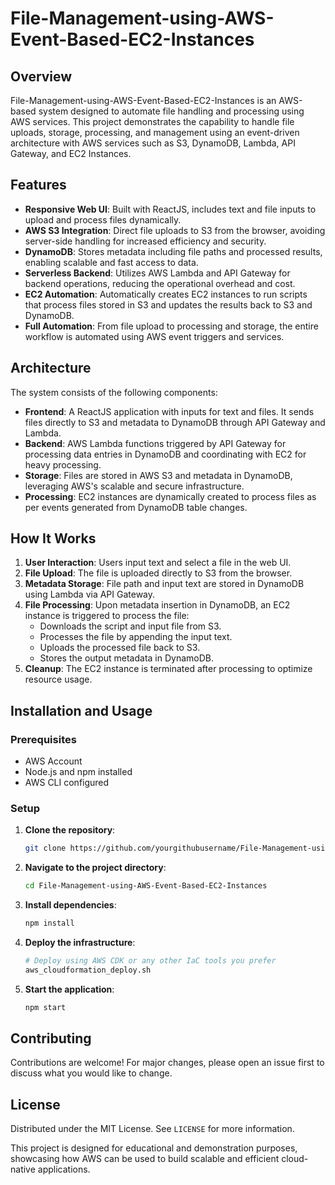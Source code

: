 
# File-Management-using-AWS-Event-Based-EC2-Instances

## Overview
File-Management-using-AWS-Event-Based-EC2-Instances is an AWS-based system designed to automate file handling and processing using AWS services. This project demonstrates the capability to handle file uploads, storage, processing, and management using an event-driven architecture with AWS services such as S3, DynamoDB, Lambda, API Gateway, and EC2 Instances.

## Features
- **Responsive Web UI**: Built with ReactJS, includes text and file inputs to upload and process files dynamically.
- **AWS S3 Integration**: Direct file uploads to S3 from the browser, avoiding server-side handling for increased efficiency and security.
- **DynamoDB**: Stores metadata including file paths and processed results, enabling scalable and fast access to data.
- **Serverless Backend**: Utilizes AWS Lambda and API Gateway for backend operations, reducing the operational overhead and cost.
- **EC2 Automation**: Automatically creates EC2 instances to run scripts that process files stored in S3 and updates the results back to S3 and DynamoDB.
- **Full Automation**: From file upload to processing and storage, the entire workflow is automated using AWS event triggers and services.

## Architecture
The system consists of the following components:
- **Frontend**: A ReactJS application with inputs for text and files. It sends files directly to S3 and metadata to DynamoDB through API Gateway and Lambda.
- **Backend**: AWS Lambda functions triggered by API Gateway for processing data entries in DynamoDB and coordinating with EC2 for heavy processing.
- **Storage**: Files are stored in AWS S3 and metadata in DynamoDB, leveraging AWS's scalable and secure infrastructure.
- **Processing**: EC2 instances are dynamically created to process files as per events generated from DynamoDB table changes.

## How It Works
1. **User Interaction**: Users input text and select a file in the web UI.
2. **File Upload**: The file is uploaded directly to S3 from the browser.
3. **Metadata Storage**: File path and input text are stored in DynamoDB using Lambda via API Gateway.
4. **File Processing**: Upon metadata insertion in DynamoDB, an EC2 instance is triggered to process the file:
   - Downloads the script and input file from S3.
   - Processes the file by appending the input text.
   - Uploads the processed file back to S3.
   - Stores the output metadata in DynamoDB.
5. **Cleanup**: The EC2 instance is terminated after processing to optimize resource usage.

## Installation and Usage
### Prerequisites
- AWS Account
- Node.js and npm installed
- AWS CLI configured

### Setup
1. **Clone the repository**:
   ```bash
   git clone https://github.com/yourgithubusername/File-Management-using-AWS-Event-Based-EC2-Instances.git
   ```
2. **Navigate to the project directory**:
   ```bash
   cd File-Management-using-AWS-Event-Based-EC2-Instances
   ```
3. **Install dependencies**:
   ```bash
   npm install
   ```
4. **Deploy the infrastructure**:
   ```bash
   # Deploy using AWS CDK or any other IaC tools you prefer
   aws_cloudformation_deploy.sh
   ```
5. **Start the application**:
   ```bash
   npm start
   ```

## Contributing
Contributions are welcome! For major changes, please open an issue first to discuss what you would like to change.

## License
Distributed under the MIT License. See `LICENSE` for more information.

This project is designed for educational and demonstration purposes, showcasing how AWS can be used to build scalable and efficient cloud-native applications.
